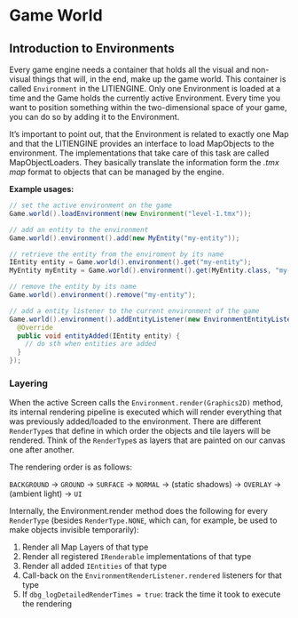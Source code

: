 # Game World

## Introduction to Environments

Every game engine needs a container that holds all the visual and non-visual things that will, in the end, make up the game world. This container is called `Environment` in the LITIENGINE. Only one Environment is loaded at a time and the Game holds the currently active Environment. Every time you want to position something within the two-dimensional space of your game, you can do so by adding it to the Environment.

It’s important to point out, that the Environment is related to exactly one Map and that the LITIENGINE provides an interface to load MapObjects to the environment. The implementations that take care of this task are called MapObjectLoaders. They basically translate the information form the *.tmx map* format to objects that can be managed by the engine.

**Example usages:**

```java
// set the active environment on the game
Game.world().loadEnvironment(new Environment("level-1.tmx"));

// add an entity to the environment
Game.world().environment().add(new MyEntity("my-entity"));

// retrieve the entity from the enviroment by its name
IEntity entity = Game.world().environment().get("my-entity");
MyEntity myEntity = Game.world().environment().get(MyEntity.class, "my-entity");

// remove the entity by its name
Game.world().environment().remove("my-entity");

// add a entity listener to the current environment of the game
Game.world().environment().addEntityListener(new EnvironmentEntityListener(){
  @Override
  public void entityAdded(IEntity entity) {
    // do sth when entities are added
  }
});
```
 ### Layering
 When the active Screen calls the `Environment.render(Graphics2D)` method, its internal rendering pipeline is executed which will render everything that was previously added/loaded to the environment. There are different `RenderType`s that define in which order the objects and tile layers will be rendered. Think of the `RenderType`s as layers that are painted on our canvas one after another. 

 The rendering order is as follows:

 `BACKGROUND` -> `GROUND` -> `SURFACE` -> `NORMAL` -> (static shadows) -> `OVERLAY` -> (ambient light) -> `UI`

 Internally, the Environment.render method does the following for every `RenderType` (besides `RenderType.NONE`, which can, for example, be used to make objects invisible temporarily):

  1.  Render all Map Layers of that type
  2.  Render all registered `IRenderable` implementations of that type
  3.  Render all added `IEntities` of that type
  4.  Call-back on the `EnvironmentRenderListener.rendered` listeners for that type
  5.  If `dbg_logDetailedRenderTimes = true`: track the time it took to execute the rendering

